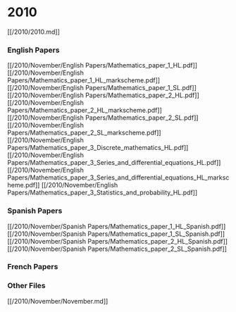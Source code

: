 # 2010

[[/2010/2010.md]]

### English Papers
[[/2010/November/English Papers/Mathematics_paper_1_HL.pdf]]
[[/2010/November/English Papers/Mathematics_paper_1_HL_markscheme.pdf]]
[[/2010/November/English Papers/Mathematics_paper_1_SL.pdf]]
[[/2010/November/English Papers/Mathematics_paper_2_HL.pdf]]
[[/2010/November/English Papers/Mathematics_paper_2_HL_markscheme.pdf]]
[[/2010/November/English Papers/Mathematics_paper_2_SL.pdf]]
[[/2010/November/English Papers/Mathematics_paper_2_SL_markscheme.pdf]]
[[/2010/November/English Papers/Mathematics_paper_3_Discrete_mathematics_HL.pdf]]
[[/2010/November/English Papers/Mathematics_paper_3_Series_and_differential_equations_HL.pdf]]
[[/2010/November/English Papers/Mathematics_paper_3_Series_and_differential_equations_HL_markscheme.pdf]]
[[/2010/November/English Papers/Mathematics_paper_3_Statistics_and_probability_HL.pdf]]
### Spanish Papers
[[/2010/November/Spanish Papers/Mathematics_paper_1_HL_Spanish.pdf]]
[[/2010/November/Spanish Papers/Mathematics_paper_1_SL_Spanish.pdf]]
[[/2010/November/Spanish Papers/Mathematics_paper_2_HL_Spanish.pdf]]
[[/2010/November/Spanish Papers/Mathematics_paper_2_SL_Spanish.pdf]]
### French Papers

### Other Files
[[/2010/November/November.md]]

